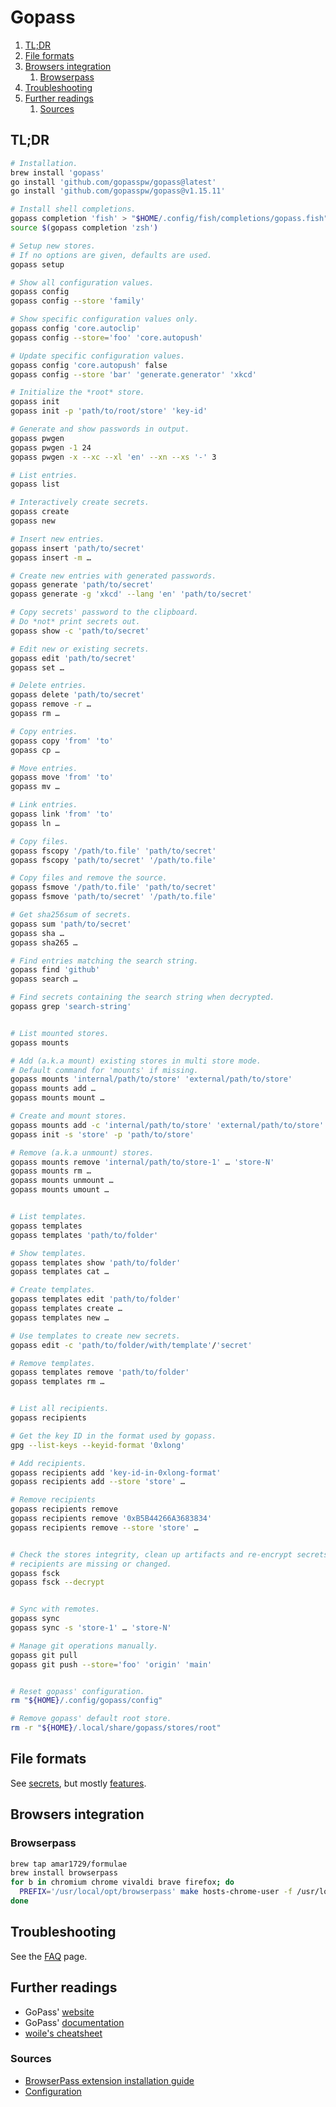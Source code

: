 # Gopass

1. [TL;DR](#tldr)
1. [File formats](#file-formats)
1. [Browsers integration](#browsers-integration)
   1. [Browserpass](#browserpass)
1. [Troubleshooting](#troubleshooting)
1. [Further readings](#further-readings)
   1. [Sources](#sources)

## TL;DR

```sh
# Installation.
brew install 'gopass'
go install 'github.com/gopasspw/gopass@latest'
go install 'github.com/gopasspw/gopass@v1.15.11'

# Install shell completions.
gopass completion 'fish' > "$HOME/.config/fish/completions/gopass.fish"
source $(gopass completion 'zsh')

# Setup new stores.
# If no options are given, defaults are used.
gopass setup

# Show all configuration values.
gopass config
gopass config --store 'family'

# Show specific configuration values only.
gopass config 'core.autoclip'
gopass config --store='foo' 'core.autopush'

# Update specific configuration values.
gopass config 'core.autopush' false
gopass config --store 'bar' 'generate.generator' 'xkcd'

# Initialize the *root* store.
gopass init
gopass init -p 'path/to/root/store' 'key-id'

# Generate and show passwords in output.
gopass pwgen
gopass pwgen -1 24
gopass pwgen -x --xc --xl 'en' --xn --xs '-' 3

# List entries.
gopass list

# Interactively create secrets.
gopass create
gopass new

# Insert new entries.
gopass insert 'path/to/secret'
gopass insert -m …

# Create new entries with generated passwords.
gopass generate 'path/to/secret'
gopass generate -g 'xkcd' --lang 'en' 'path/to/secret'

# Copy secrets' password to the clipboard.
# Do *not* print secrets out.
gopass show -c 'path/to/secret'

# Edit new or existing secrets.
gopass edit 'path/to/secret'
gopass set …

# Delete entries.
gopass delete 'path/to/secret'
gopass remove -r …
gopass rm …

# Copy entries.
gopass copy 'from' 'to'
gopass cp …

# Move entries.
gopass move 'from' 'to'
gopass mv …

# Link entries.
gopass link 'from' 'to'
gopass ln …

# Copy files.
gopass fscopy '/path/to.file' 'path/to/secret'
gopass fscopy 'path/to/secret' '/path/to.file'

# Copy files and remove the source.
gopass fsmove '/path/to.file' 'path/to/secret'
gopass fsmove 'path/to/secret' '/path/to.file'

# Get sha256sum of secrets.
gopass sum 'path/to/secret'
gopass sha …
gopass sha265 …

# Find entries matching the search string.
gopass find 'github'
gopass search …

# Find secrets containing the search string when decrypted.
gopass grep 'search-string'


# List mounted stores.
gopass mounts

# Add (a.k.a mount) existing stores in multi store mode.
# Default command for 'mounts' if missing.
gopass mounts 'internal/path/to/store' 'external/path/to/store'
gopass mounts add …
gopass mounts mount …

# Create and mount stores.
gopass mounts add -c 'internal/path/to/store' 'external/path/to/store'
gopass init -s 'store' -p 'path/to/store'

# Remove (a.k.a unmount) stores.
gopass mounts remove 'internal/path/to/store-1' … 'store-N'
gopass mounts rm …
gopass mounts unmount …
gopass mounts umount …


# List templates.
gopass templates
gopass templates 'path/to/folder'

# Show templates.
gopass templates show 'path/to/folder'
gopass templates cat …

# Create templates.
gopass templates edit 'path/to/folder'
gopass templates create …
gopass templates new …

# Use templates to create new secrets.
gopass edit -c 'path/to/folder/with/template'/'secret'

# Remove templates.
gopass templates remove 'path/to/folder'
gopass templates rm …


# List all recipients.
gopass recipients

# Get the key ID in the format used by gopass.
gpg --list-keys --keyid-format '0xlong'

# Add recipients.
gopass recipients add 'key-id-in-0xlong-format'
gopass recipients add --store 'store' …

# Remove recipients
gopass recipients remove
gopass recipients remove '0xB5B44266A3683834'
gopass recipients remove --store 'store' …


# Check the stores integrity, clean up artifacts and re-encrypt secrets if
# recipients are missing or changed.
gopass fsck
gopass fsck --decrypt


# Sync with remotes.
gopass sync
gopass sync -s 'store-1' … 'store-N'

# Manage git operations manually.
gopass git pull
gopass git push --store='foo' 'origin' 'main'


# Reset gopass' configuration.
rm "${HOME}/.config/gopass/config"

# Remove gopass' default root store.
rm -r "${HOME}/.local/share/gopass/stores/root"
```

## File formats

See [secrets], but mostly [features].

## Browsers integration

### Browserpass

```sh
brew tap amar1729/formulae
brew install browserpass
for b in chromium chrome vivaldi brave firefox; do
  PREFIX='/usr/local/opt/browserpass' make hosts-chrome-user -f /usr/local/opt/browserpass/lib/browserpass/Makefile
done
```

## Troubleshooting

See the [FAQ] page.

## Further readings

- GoPass' [website]
- GoPass' [documentation]
- [woile's cheatsheet]

### Sources

- [BrowserPass extension installation guide]
- [Configuration][config]

<!--
  References
  -->

<!-- Upstream -->
[config]: https://github.com/gopasspw/gopass/blob/master/docs/config.md
[documentation]: https://github.com/gopasspw/gopass/tree/master/docs
[faq]: https://github.com/gopasspw/gopass/blob/master/docs/faq.md
[features]: https://github.com/gopasspw/gopass/blob/master/docs/features.md
[secrets]: https://github.com/gopasspw/gopass/blob/master/docs/secrets.md
[website]: https://www.gopass.pw/

<!-- Others -->
[browserpass extension installation guide]: https://github.com/browserpass/browserpass-extension#
[woile's cheatsheet]: https://woile.github.io/gopass-cheat-sheet/
